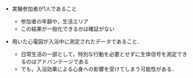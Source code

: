 - 実験参加者が1人であること
    - 参加者の年齢や，生活エリア
    - この結果が一般化できるかは確証がない

- 用いた心電図が入浴中に測定されたデータであること．
    - 日常生活の一部として，特別な行動を必要とせずに生体信号を測定できるのはアドバンテージである
    - でも，入浴効果による心身への影響を受けてしまう可能性がある．
